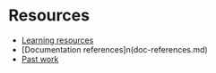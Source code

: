 # Resources

- [Learning resources](learning-resources.md)
- [Documentation references]n(doc-references.md)
- [Past work](past-work.md)
